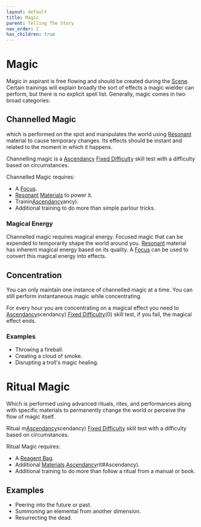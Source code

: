 ```yaml
---
layout: default
title: Magic
parent: Telling The Story
nav_order: 2
has_children: true
---
```


# Magic

Magic in aspirant is free flowing and should be created during the [Scene](Core/Terminology#Scene). Certain trainings will explain broadly the sort of effects a magic wielder can perform, but there is no explicit spell list. Generally, magic comes in two broad categories:

## Channelled Magic

which is performed on the spot and manipulates the world using [Resonant](Resonant) material to cause temporary changes. Its effects should be instant and related to the moment in which it happens.

Channelling magic is a [Ascendancy](Game/Core/Intuition.md#Ascendancy) [Fixed Difficulty](Core/Skills#Fixed%20Difficulty) skill test with a difficulty based on circumstances.

Channelled Magic requires:

- A [Focus](Game/Example-Gear#Focus).
- [Resonant](Resonant) [Materials](Materials) to power it.
- Trainin[Ascendancy](Game/Core/Intuition.md#Ascendancy)ancy).
- Additional training to do more than simple parlour tricks.

### Magical Energy

Channelled magic requires magical energy. Focused magic that can be expended to temporarily shape the world around you. [Resonant](Resonant) material has inherent magical energy based on its quality. A [Focus](Game/Example-Gear#Focus) can be used to convert this magical energy into effects.

## Concentration

You can only maintain one instance of channelled magic at a time. You can still perform instantaneous magic while concentrating.

For every hour you are concentrating on a magical effect you need to [Ascendancy](Game/Core/Intuition.md#Ascendancy)scendancy) [Fixed Difficulty](Core/Skills#Fixed%20Difficulty)(0) skill test, if you fail, the magical effect ends.

### Examples

- Throwing a fireball.
- Creating a cloud of smoke.
- Disrupting a troll's magic healing.

# Ritual Magic

Which is performed using advanced rituals, rites, and performances along with specific materials to permanently change the world or perceive the flow of magic itself.

Ritual m[Ascendancy](Game/Core/Intuition.md#Ascendancy)scendancy) [Fixed Difficulty](Core/Skills#Fixed%20Difficulty) skill test with a difficulty based on circumstances.

Ritual Magic requires:

- A [Reagent Bag](Game/Example-Gear#Reagent%20Bag).
- Additional [Materials](Materials).[Ascendancy](Game/Core/Intuition.md#Ascendancy)rit#Ascendancy).
- Additional training to do more than follow a ritual from a manual or book.

## Examples

- Peering into the future or past.
- Summoning an elemental from another dimension.
- Resurrecting the dead.

